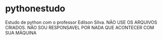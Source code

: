 # pythonestudo
Estudo de python com o professor Edilson Silva. NÃO USE OS ARQUIVOS CRIADOS. NÃO SOU RESPONSAVEL POR NADA QUE ACONTECER COM SUA MÁQUINA
